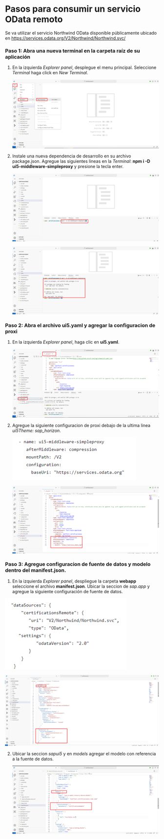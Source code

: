 # Pasos para consumir un servicio OData remoto

Se va utilizar el servicio Northwind OData disponible públicamente ubicado en https://services.odata.org/V2/Northwind/Northwind.svc/
<br>

### Paso 1: Abra una nueva terminal en la carpeta raíz de su aplicación

1. En la izquierda *Explorer panel*, desplegue el menu principal. Seleccione *Terminal* haga click en *New Terminal*.

   ![Open new terminal](img/n01-open-new-terminal.png)
   

2. Instale una nueva dependencia de desarrollo en su archivo package.json. Agregue las siguientes lineas en la *Terminal*:  **npm i -D ui5-middleware-simpleproxy** y presione la tecla enter. 

   ![Install dependency](img/n02-install-dependency-simpleproxy.png)

   ![Install dependency2](img/n03-install-dependency-simpleproxy.png)

### Paso 2: Abra el archivo ui5.yaml y agregar la configuracion de proxi

1. En la izquierda *Explorer panel*, haga clic en **ui5.yaml**.
   
   ![Open yaml ui5](img/n04-open-ui5-yaml-file.png)

2. Agregue la siguiente configuracion de proxi debajo de la ultima linea *ui5Theme: sap_horizon*.
   
   ![Add proxi configuration 2 ](img/n05-proxy-config-cod.png)
     
   ![Add proxi configuration ](img/n05-proxy-configuration.png)

### Paso 3: Agregue configuracion de fuente de datos y modelo dentro del manifest.json.
   
1.  En la izquierda *Explorer panel*, despliegue la carpeta **webapp** seleccione el archivo **manifest.json**. Ubicar la seccion de *sap.app* y agregue la siguiente configuración de fuente de datos.
   
   ![Data Source](img/n08-data-source.png)

   ![Data Source](img/n06-data-source-configuration.png)

2. Ubicar la seccion *sapui5* y en *models* agregar el modelo con referencia a la fuente de datos.

   ![Data Source](img/n07-add-a-model.png)

 
